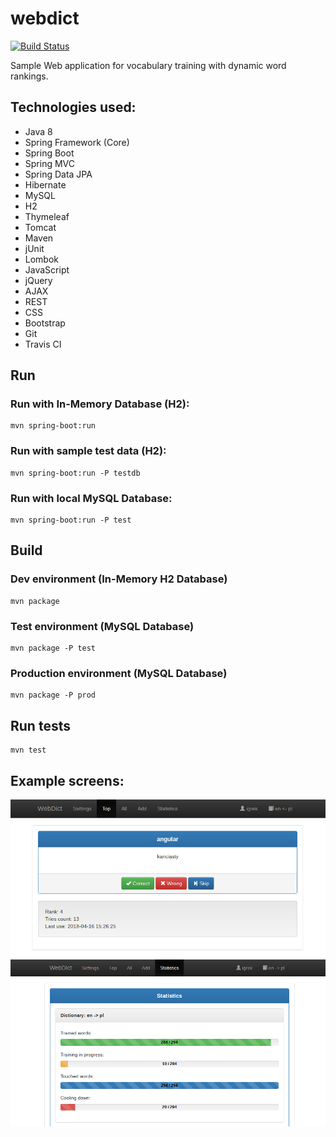 # webdict
[![Build Status](https://travis-ci.org/igrek51/webdict.svg?branch=master)](https://travis-ci.org/igrek51/webdict)

Sample Web application for vocabulary training with dynamic word rankings.

## Technologies used:
* Java 8
* Spring Framework (Core)
* Spring Boot
* Spring MVC
* Spring Data JPA
* Hibernate
* MySQL
* H2
* Thymeleaf
* Tomcat
* Maven
* jUnit
* Lombok
* JavaScript
* jQuery
* AJAX
* REST
* CSS
* Bootstrap
* Git
* Travis CI

## Run
### Run with In-Memory Database (H2):
```
mvn spring-boot:run
```
### Run with sample test data (H2):
```
mvn spring-boot:run -P testdb
```
### Run with local MySQL Database:
```
mvn spring-boot:run -P test
```

## Build
### Dev environment (In-Memory H2 Database)
```
mvn package
```
### Test environment (MySQL Database)
```
mvn package -P test
```
### Production environment (MySQL Database)
```
mvn package -P prod
```

## Run tests
```
mvn test
```

## Example screens:
![alt tag](https://github.com/igrek51/webdict/blob/master/wiki/img/webdict-screen-1.png)
![alt tag](https://github.com/igrek51/webdict/blob/master/wiki/img/webdict-screen-2.png)
